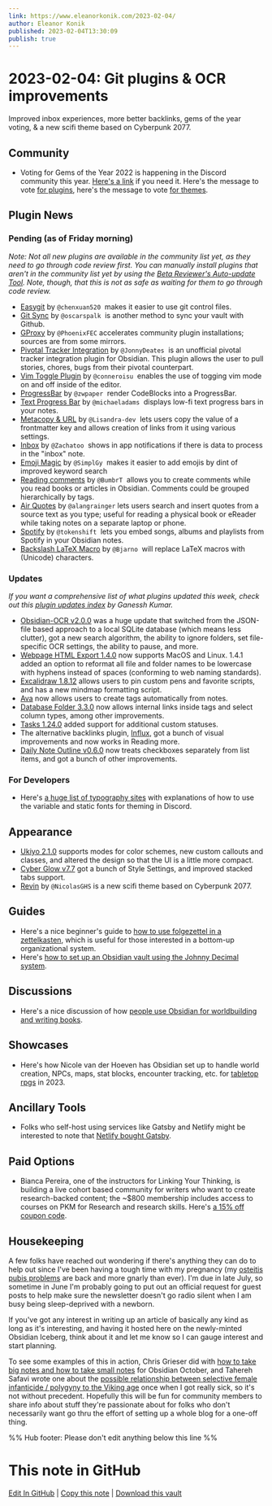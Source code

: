 ```yaml
---
link: https://www.eleanorkonik.com/2023-02-04/
author: Eleanor Konik
published: 2023-02-04T13:30:09
publish: true
---
```


# 2023-02-04: Git plugins & OCR improvements
Improved inbox experiences, more better backlinks, gems of the year voting, & a new scifi theme based on Cyberpunk 2077.

## Community

* Voting for Gems of the Year 2022 is happening in the Discord community this year. [Here's a link](https://discord.gg/obsidianmd) if you need it. Here's the message to vote [for plugins](https://discord.com/channels/686053708261228577/702717892533157999/1070036528610414713), here's the message to vote [for themes](https://discord.com/channels/686053708261228577/702717892533157999/1070038111784017972).

## Plugin News

### Pending (as of Friday morning)

_Note: Not all new plugins are available in the community list yet, as they need to go through code review first. You can manually install plugins that aren't in the community list yet by using the [Beta Reviewer's Auto-update Tool](https://github.com/TfTHacker/obsidian42-brat). Note, though, that this is not as safe as waiting for them to go through code review._

* [Easygit](https://github.com/chenxuan520/obsidian-easygit) by `@chenxuan520`  makes it easier to use git control files.
* [Git Sync](https://github.com/oscarspalk/obsidian-git-sync) by `@oscarspalk`  is another method to sync your vault with Github.
* [GProxy](https://github.com/PhoenixFEC/obsidian-community-plugins-proxy) by `@PhoenixFEC` accelerates community plugin installations; sources are from some mirrors.
* [Pivotal Tracker Integration](https://github.com/JonnyDeates/obsidian-pivotal-tracker-integration-plugin) by `@JonnyDeates`  is an unofficial pivotal tracker integration plugin for Obsidian. This plugin allows the user to pull stories, chores, bugs from their pivotal counterpart.
* [Vim Toggle Plugin](https://github.com/conneroisu/vim-toggle-obsidian) by `@conneroisu`  enables the use of togging vim mode on and off inside of the editor.
* [ProgressBar](https://github.com/zwpaper/obsidian-progressbar) by `@zwpaper`  render CodeBlocks into a ProgressBar.
* [Text Progress Bar](https://github.com/michaeladams/obsidian-text-progress-bar) by `@michaeladams`  displays low-fi text progress bars in your notes.
* [Metacopy & URL](https://github.com/Lisandra-dev/obsidian-metacopy) by `@Lisandra-dev`  lets users copy the value of a frontmatter key and allows creation of links from it using various settings.
* [Inbox](https://github.com/Zachatoo/obsidian-inbox) by `@Zachatoo`  shows in app notifications if there is data to process in the "inbox" note.
* [Emoji Magic](https://github.com/SimplGy/obsidian-emoji-magic) by `@SimplGy`  makes it easier to add emojis by dint of improved keyword search
* [Reading comments](https://github.com/BumbrT/obsidian-reading-comments) by `@BumbrT`  allows you to create comments while you read books or articles in Obsidian. Comments could be grouped hierarchically by tags.
* [Air Quotes](https://github.com/alangrainger/obsidian-air-quotes) by `@alangrainger` lets users search and insert quotes from a source text as you type; useful for reading a physical book or eReader while taking notes on a separate laptop or phone.
* [Spotify](https://github.com/tokenshift/obsidian-spotify) by `@tokenshift`  lets you embed songs, albums and playlists from Spotify in your Obsidian notes.
* [Backslash LaTeX Macro](https://github.com/Bjarno/obsidian-backslash-latex) by `@Bjarno`  will replace LaTeX macros with (Unicode) characters.

### Updates

_If you want a comprehensive list of what plugins updated this week, check out this [plugin updates index](https://obsidian-plugin-stats.vercel.app/updates) by Ganessh Kumar._

* [Obsidian-OCR v2.0.0](https://github.com/MohrJonas/obsidian-ocr/releases/tag/2.0.0) was a huge update that switched from the JSON-file based approach to a local SQLite database (which means less clutter), got a new search algorithm, the ability to ignore folders, set file-specific OCR settings, the ability to pause, and more.
* [Webpage HTML Export 1.4.0](https://github.com/KosmosisDire/obsidian-webpage-export/releases) now supports MacOS and Linux. 1.4.1 added an option to reformat all file and folder names to be lowercase with hyphens instead of spaces (conforming to web naming standards).
* [Excalidraw 1.8.12](https://twitter.com/zsviczian/status/1619674981780320258) allows users to pin custom pens and favorite scripts, and has a new mindmap formatting script.
* [Ava](https://github.com/louis030195/obsidian-ava) now allows users to create tags automatically from notes.
* [Database Folder 3.3.0](https://github.com/RafaelGB/obsidian-db-folder/releases) now allows internal links inside tags and select column types, among other improvements.
* [Tasks 1.24.0](https://github.com/obsidian-tasks-group/obsidian-tasks/releases/tag/1.24.0) added support for additional custom statuses.
* The alternative backlinks plugin, [Influx](https://github.com/jensmtg/influx), got a bunch of visual improvements and now works in Reading more.
* [Daily Note Outline v0.6.0](https://github.com/iiz00/obsidian-daily-note-outline) now treats checkboxes separately from list items, and got a bunch of other improvements.

### For Developers

* Here's [a huge list of typography sites](https://discord.com/channels/686053708261228577/702656734631821413/1070503736813817997) with explanations of how to use the variable and static fonts for theming in Discord.

## Appearance

* [Ukiyo 2.1.0](https://github.com/kinmury/obsidian-ukiyo) supports modes for color schemes, new custom callouts and classes, and altered the design so that the UI is a little more compact.
* [Cyber Glow v7.7](https://github.com/ArtexJay/Obsidian-CyberGlow/releases/tag/v7.7) got a bunch of Style Settings, and improved stacked tabs support.
* [Revin](https://github.com/NicolasGHS/Rezin-theme) by `@NicolasGHS` is a new scifi theme based on Cyberpunk 2077.

## Guides

* Here's a nice beginner's guide to [how to use folgezettel in a zettelkasten](https://writing.bobdoto.computer/how-to-use-folgezettel-in-your-zettelkasten-everything-you-need-to-know-to-get-started/), which is useful for those interested in a bottom-up organizational system.
* Here's [how to set up an Obsidian vault using the Johnny Decimal system](https://ricraftis.au/obsidian/how-to-set-up-an-obsidian-vault-using-the-johnny-decimal-system/).

## Discussions

* Here's a nice discussion of how [people use Obsidian for worldbuilding and writing books](https://www.reddit.com/r/ObsidianMD/comments/10ohsbi/book_writing_and_world_building/).

## Showcases

* Here's how Nicole van der Hoeven has Obsidian set up to handle world creation, NPCs, maps, stat blocks, encounter tracking, etc. for [tabletop rpgs](https://www.youtube.com/watch?v=003Jvume-cA) in 2023.

## Ancillary Tools

* Folks who self-host using services like Gatsby and Netlify might be interested to note that [Netlify bought Gatsby](https://www.netlify.com/press/netlify-acquires-gatsby-inc-to-accelerate-adoption-of-composable-web-architectures/).

## Paid Options

* Bianca Pereira, one of the instructors for Linking Your Thinking, is building a live cohort based community for writers who want to create research-backed content; the ~$800 membership includes access to courses on PKM for Research and research skills. Here's [a 15% off coupon code](https://biancapereira.gumroad.com/l/prolific-researcher-community/ROUNDUP_DELTA).

## Housekeeping

A few folks have reached out wondering if there's anything they can do to help out since I've been having a tough time with my pregnancy (my [osteitis pubis problems](https://www.eleanorkonik.com/postpartum-osteitis-pubis/) are back and more gnarly than ever). I'm due in late July, so sometime in June I'm probably going to put out an official request for guest posts to help make sure the newsletter doesn't go radio silent when I am busy being sleep-deprived with a newborn.

If you've got any interest in writing up an article of basically any kind as long as it's interesting, and having it hosted here on the newly-minted Obsidian Iceberg, think about it and let me know so I can gauge interest and start planning. 

To see some examples of this in action, Chris Grieser did with [how to take big notes and how to take small notes](https://www.eleanorkonik.com/one-size-fits-all-how-to-take-big-notes-and-how-to-take-small-notes/) for Obsidian October, and Tahereh Safavi wrote one about the [possible relationship between selective female infanticide / polygyny to the Viking age](https://www.eleanorkonik.com/berserker-queen/) once when I got really sick, so it's not without precedent. Hopefully this will be fun for community members to share info about stuff they're passionate about for folks who don't necessarily want go thru the effort of setting up a whole blog for a one-off thing. 


%% Hub footer: Please don't edit anything below this line %%

# This note in GitHub

<span class="git-footer">[Edit In GitHub](https://github.dev/obsidian-community/obsidian-hub/blob/main/01%20-%20Community/Obsidian%20Roundup/2023-02-04%20Git%20plugins%20%26%20OCR%20improvements.md "git-hub-edit-note") | [Copy this note](https://raw.githubusercontent.com/obsidian-community/obsidian-hub/main/01%20-%20Community/Obsidian%20Roundup/2023-02-04%20Git%20plugins%20%26%20OCR%20improvements.md "git-hub-copy-note") | [Download this vault](https://github.com/obsidian-community/obsidian-hub/archive/refs/heads/main.zip "git-hub-download-vault") </span>
